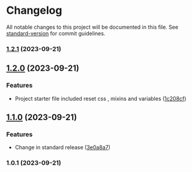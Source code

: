 # Changelog

All notable changes to this project will be documented in this file. See [standard-version](https://github.com/conventional-changelog/standard-version) for commit guidelines.

### [1.2.1](https://github.com/Jenil45/task_1_crystegraphy/compare/v1.2.0...v1.2.1) (2023-09-21)

## [1.2.0](https://github.com/Jenil45/task_1_crystegraphy/compare/v1.1.0...v1.2.0) (2023-09-21)


### Features

* Project starter file included reset css , mixins and variables ([1c208cf](https://github.com/Jenil45/task_1_crystegraphy/commit/1c208cf7ed7168408cf37f40ff1ce316d96faf1a))

## [1.1.0](https://github.com/Jenil45/task_1_crystegraphy/compare/v1.0.1...v1.1.0) (2023-09-21)


### Features

* Change in standard release ([3e0a8a7](https://github.com/Jenil45/task_1_crystegraphy/commit/3e0a8a7f69fb0c176c760ccd2caa50102fb5d603))

### 1.0.1 (2023-09-21)
